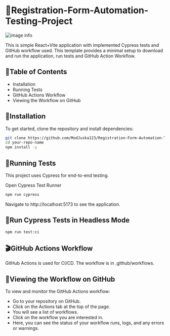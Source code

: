 # 🔄Registration-Form-Automation-Testing-Project
![image info](./pictures/cypress.jpg)

This is simple React+Vite application with implemented Cypress tests and GitHub workflow used. This template provides a minimal setup to download and run the application, run tests and GitHub Action Workflow. 

## 📑Table of Contents
- Installation
- Running Tests
- GitHub Actions Workflow
- Viewing the Workflow on GitHub

## 🚀Installation
To get started, clone the repository and install dependencies:

```bash
git clone https://github.com/ModJuska123/Registration-Form-Automation-Testing-Project
cd your-repo-name
npm install -y
```

## 🎉Running Tests
This project uses Cypress for end-to-end testing.

Open Cypress Test Runner

```bash
npm run cypress
```
Navigate to http://localhost:5173 to see the application.

## 🧪Run Cypress Tests in Headless Mode

```bash
npm run test:ci

```

## 🎬GitHub Actions Workflow

GitHub Actions is used for CI/CD. The workflow is in .github/workflows.

## 🎥Viewing the Workflow on GitHub
To view and monitor the GitHub Actions workflow:

- Go to your repository on GitHub.
- Click on the Actions tab at the top of the page.
- You will see a list of workflows. 
- Click on the workflow you are interested in.
- Here, you can see the status of your workflow runs, logs, and any errors or warnings.
